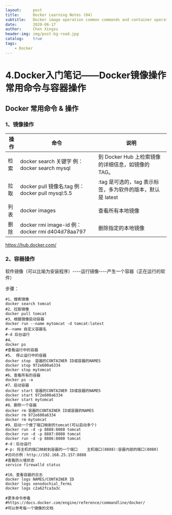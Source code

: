 ```yaml
---
layout:     post
title:      Docker Learning Notes (04)
subtitle:   Docker image operation common commands and container operations
date:       2020-06-17
author:     Chen Xingxu
header-img: img/post-bg-road.jpg
catalog:    true
tags:
    - Docker
---
```


# 4.Docker入门笔记——Docker镜像操作常用命令与容器操作

## Docker 常用命令 & 操作

### 1、镜像操作

| 操作 | 命令                                             | 说明                                                       |
| ---- | ------------------------------------------------ | ---------------------------------------------------------- |
| 检索 | docker  search 关键字  例：docker  search mysql  | 到 Docker  Hub 上检索镜像的详细信息，如镜像的 TAG。        |
| 拉取 | docker pull 镜像名:tag 例：docker pull mysql:5.5 | :tag 是可选的，tag 表示标签，多为软件的版本，默认是 latest |
| 列表 | docker images                                    | 查看所有本地镜像                                           |
| 删除 | docker rmi image-id 例：docker rmi d404d78aa797  | 删除指定的本地镜像                                         |

https://hub.docker.com/

### 2、容器操作

软件镜像（可以比喻为安装程序）----运行镜像----产生一个容器（正在运行的软件）

步骤：

````shell
#1、搜索镜像
docker search tomcat
#2、拉取镜像
docker pull tomcat
#3、根据镜像启动容器
docker run --name mytomcat -d tomcat:latest
#--name 自定义容器名
#-d 后台运行
#4、
docker ps  
#查看运行中的容器
#5、 停止运行中的容器
docker stop  容器的CONTAINER ID或容器的NAMES
docker stop 972e600a6334 
docker stop mytomcat
#6、查看所有的容器
docker ps -a
#7、启动容器
docker start 容器的CONTAINER ID或容器的NAMES
docker start 972e600a6334
docker start mytomcat
#8、删除一个容器
docker rm 容器的CONTAINER ID或容器的NAMES
docker rm 972e600a6334
docker rm mytomcat
#9、启动一个做了端口映射的tomcat(可以启动多个)
docker run -d -p 8888:8080 tomcat
docker run -d -p 8887:8080 tomcat
docker run -d -p 8886:8080 tomcat
#-d：后台运行
#-p: 将主机的端口映射到容器的一个端口    主机端口(8888):容器内部的端口(8080)
#访问示例：http://192.168.25.157:8888
#查看防火墙状态
service firewalld status

#10、查看容器的日志
docker logs NAMES/CONTAINER ID
docker logs xenodochial_fermi
docker logs c2a62fca3a3c

#更多命令参看
#https://docs.docker.com/engine/reference/commandline/docker/
#可以参考每一个镜像的文档
````

